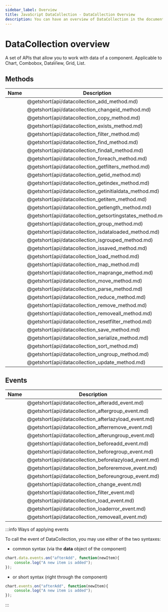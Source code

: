 ```yaml
---
sidebar_label: Overview
title: JavaScript DataCollection - DataCollection Overview 
description: You can have an overview of DataCollection in the documentation of the DHTMLX JavaScript UI library. Browse developer guides and API reference, try out code examples and live demos, and download a free 30-day evaluation version of DHTMLX Suite.
---
```


# DataCollection overview

A set of APIs that allow you to work with data of a component. Applicable to Chart, Combobox, DataView, Grid, List.
## Methods

| Name                                              | Description                                             |
| ------------------------------------------------- | ------------------------------------------------------- |
| [](api/datacollection_add_method.md)              | @getshort(api/datacollection_add_method.md)             |
| [](api/datacollection_changeid_method.md)         | @getshort(api/datacollection_changeid_method.md)        |
| [](api/datacollection_copy_method.md)             | @getshort(api/datacollection_copy_method.md)            |
| [](api/datacollection_exists_method.md)           | @getshort(api/datacollection_exists_method.md)          |
| [](api/datacollection_filter_method.md)           | @getshort(api/datacollection_filter_method.md)          |
| [](api/datacollection_find_method.md)             | @getshort(api/datacollection_find_method.md)            |
| [](api/datacollection_findall_method.md)          | @getshort(api/datacollection_findall_method.md)         |
| [](api/datacollection_foreach_method.md)          | @getshort(api/datacollection_foreach_method.md)         |
| [](api/datacollection_getfilters_method.md)       | @getshort(api/datacollection_getfilters_method.md)      |
| [](api/datacollection_getid_method.md)            | @getshort(api/datacollection_getid_method.md)           |
| [](api/datacollection_getindex_method.md)         | @getshort(api/datacollection_getindex_method.md)        |
| [](api/datacollection_getinitialdata_method.md)   | @getshort(api/datacollection_getinitialdata_method.md)  |
| [](api/datacollection_getitem_method.md)          | @getshort(api/datacollection_getitem_method.md)         |
| [](api/datacollection_getlength_method.md)        | @getshort(api/datacollection_getlength_method.md)       |
| [](api/datacollection_getsortingstates_method.md) | @getshort(api/datacollection_getsortingstates_method.md)|
| [](api/datacollection_group_method.md)            | @getshort(api/datacollection_group_method.md)           |
| [](api/datacollection_isdataloaded_method.md)     | @getshort(api/datacollection_isdataloaded_method.md)    |
| [](api/datacollection_isgrouped_method.md)        | @getshort(api/datacollection_isgrouped_method.md)       |
| [](api/datacollection_issaved_method.md)          | @getshort(api/datacollection_issaved_method.md)         |
| [](api/datacollection_load_method.md)             | @getshort(api/datacollection_load_method.md)            |
| [](api/datacollection_map_method.md)              | @getshort(api/datacollection_map_method.md)             |
| [](api/datacollection_maprange_method.md)         | @getshort(api/datacollection_maprange_method.md)        |
| [](api/datacollection_move_method.md)             | @getshort(api/datacollection_move_method.md)            |
| [](api/datacollection_parse_method.md)            | @getshort(api/datacollection_parse_method.md)           |
| [](api/datacollection_reduce_method.md)           | @getshort(api/datacollection_reduce_method.md)          |
| [](api/datacollection_remove_method.md)           | @getshort(api/datacollection_remove_method.md)          |
| [](api/datacollection_removeall_method.md)        | @getshort(api/datacollection_removeall_method.md)       |
| [](api/datacollection_resetfilter_method.md)      | @getshort(api/datacollection_resetfilter_method.md)     |
| [](api/datacollection_save_method.md)             | @getshort(api/datacollection_save_method.md)            |
| [](api/datacollection_serialize_method.md)        | @getshort(api/datacollection_serialize_method.md)       |
| [](api/datacollection_sort_method.md)             | @getshort(api/datacollection_sort_method.md)            |
| [](api/datacollection_ungroup_method.md)          | @getshort(api/datacollection_ungroup_method.md)         |
| [](api/datacollection_update_method.md)           | @getshort(api/datacollection_update_method.md)          |

## Events

| Name                                           | Description                                           |
| ---------------------------------------------- | ----------------------------------------------------- |
| [](api/datacollection_afteradd_event.md)       | @getshort(api/datacollection_afteradd_event.md)       |
| [](api/datacollection_aftergroup_event.md)     | @getshort(api/datacollection_aftergroup_event.md)     |
| [](api/datacollection_afterlazyload_event.md)  | @getshort(api/datacollection_afterlazyload_event.md)  |
| [](api/datacollection_afterremove_event.md)    | @getshort(api/datacollection_afterremove_event.md)    |
| [](api/datacollection_afterungroup_event.md)   | @getshort(api/datacollection_afterungroup_event.md)   |
| [](api/datacollection_beforeadd_event.md)      | @getshort(api/datacollection_beforeadd_event.md)      |
| [](api/datacollection_beforegroup_event.md)    | @getshort(api/datacollection_beforegroup_event.md)    |
| [](api/datacollection_beforelazyload_event.md) | @getshort(api/datacollection_beforelazyload_event.md) |
| [](api/datacollection_beforeremove_event.md)   | @getshort(api/datacollection_beforeremove_event.md)   |
| [](api/datacollection_beforeungroup_event.md)  | @getshort(api/datacollection_beforeungroup_event.md)  |
| [](api/datacollection_change_event.md)         | @getshort(api/datacollection_change_event.md)         |
| [](api/datacollection_filter_event.md)         | @getshort(api/datacollection_filter_event.md)         |
| [](api/datacollection_load_event.md)           | @getshort(api/datacollection_load_event.md)           |
| [](api/datacollection_loaderror_event.md)      | @getshort(api/datacollection_loaderror_event.md)      |
| [](api/datacollection_removeall_event.md)      | @getshort(api/datacollection_removeall_event.md)      |

:::info Ways of applying events

To call the event of DataCollection, you may use either of the two syntaxes:

- common syntax (via the **data** object of the component)

~~~js
chart.data.events.on("afterAdd", function(newItem){
    console.log("A new item is added");
});
~~~

- or short syntax (right through the component)

~~~js
chart.events.on("afterAdd", function(newItem){
    console.log("A new item is added");
});
~~~
:::
